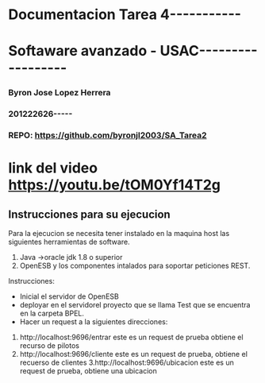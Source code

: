 # Documentacion Tarea 4-----------
# Softaware avanzado - USAC------------------
### Byron Jose Lopez Herrera
### 201222626-----
### REPO: https://github.com/byronjl2003/SA_Tarea2
# link del video https://youtu.be/tOM0Yf14T2g
## Instrucciones para su ejecucion
Para la ejecucion se necesita tener instalado en la maquina host las siguientes herramientas de software.
1. Java ->oracle jdk 1.8 o superior
2. OpenESB y los componentes intalados para soportar peticiones REST.

Instrucciones:
- Inicial el servidor de OpenESB
- deployar en el servidorel proyecto que se llama Test que se encuentra en la carpeta BPEL.
- Hacer un request a la siguientes direcciones:
1. http://localhost:9696/entrar este es un request de prueba obtiene el recurso de pilotos
2. http://localhost:9696/cliente este es un request de prueba, obtiene el recuerso de clientes
3.http://localhost:9696/ubicacion este es un request de prueba, obtiene una ubicacion

